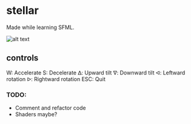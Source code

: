 # stellar

Made while learning SFML.

![alt text](https://github.com/schismic/stellar/blob/main/bin/res/stellar.gif "doing space stuff")

## controls
W: Accelerate S: Decelerate ᐃ: Upward tilt ᐁ: Downward tilt ᐊ: Leftward rotation ᐅ: Rightward rotation ESC: Quit

### TODO:
- Comment and refactor code
- Shaders maybe?
